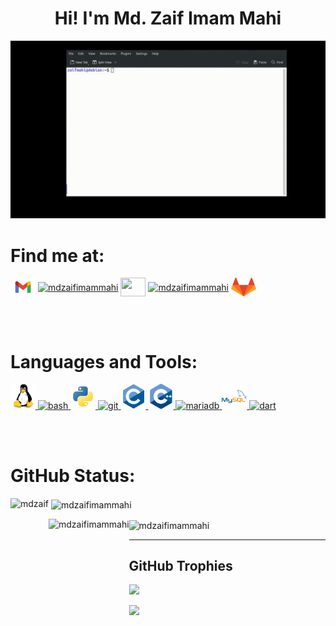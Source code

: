 <h1 align="center"> Hi! I'm Md. Zaif Imam Mahi </h1>

![](https://github.com/mdzaif/mdzaif/blob/main/about.gif)
# Find me at:
<p align="left">
<a href="mailto:mdizaif@gmail.com" target="blank"><img align="center" src="https://github.com/mdzaif/mdzaif/blob/main/gmail.svg" alt="mdzaifimammahi" height="30" width="40" /></a>
<a href="https://www.linkedin.com/in/md-zaif-imam-mahi-70aa84241/" target="blank"><img align="center" src="https://img.shields.io/badge/-Linkedin?style=flat&logo=linkedin&labelColor=blue&color=white" alt="mdzaifimammahi" height="30" width="40" /></a>
<a href="https://twitter.com/mdzaifimamamahi" target="blank"><img align="center" src="https://img.shields.io/badge/-X?style=flat&logo=X&labelColor=black&color=white" height="30" width="40" /></a>
<a href="https://fb.com/mdzaifimammahi" target="blank"><img align="center" src="https://img.shields.io/badge/-facebook?style=flat&logo=facebook&labelColor=blue&color=white" alt="mdzaifimammahi" height="30" width="40" /></a>
<a href="https://gitlab.com/mdzaif" target="blank"><img align="center" src="https://github.com/mdzaif/mdzaif/blob/main/gitlab.svg" alt="mdzaifimammahi" height="30" width="40" /></a>
</p>
<br>
<br>

# Languages and Tools:
<p align="left"> <a href="https://www.linux.org/" target="_blank" rel="noreferrer"> <img src="https://raw.githubusercontent.com/devicons/devicon/master/icons/linux/linux-original.svg" alt="linux" width="40" height="40"/> </a> <a href="https://www.gnu.org/software/bash/" target="_blank" rel="noreferrer"> <img src="https://www.vectorlogo.zone/logos/gnu_bash/gnu_bash-icon.svg" alt="bash" width="40" height="40"/> </a> <a href="https://www.python.org" target="_blank" rel="noreferrer"> <img src="https://raw.githubusercontent.com/devicons/devicon/master/icons/python/python-original.svg" alt="python" width="40" height="40"/> </a>  <a href="https://git-scm.com/" target="_blank" rel="noreferrer"> <img src="https://www.vectorlogo.zone/logos/git-scm/git-scm-icon.svg" alt="git" width="40" height="40"/> </a> <a href="https://www.cprogramming.com/" target="_blank" rel="noreferrer"> <img src="https://raw.githubusercontent.com/devicons/devicon/master/icons/c/c-original.svg" alt="c" width="40" height="40"/> </a> <a href="https://www.w3schools.com/cpp/" target="_blank" rel="noreferrer"> <img src="https://raw.githubusercontent.com/devicons/devicon/master/icons/cplusplus/cplusplus-original.svg" alt="cplusplus" width="40" height="40"/> </a> <a href="https://mariadb.org/" target="_blank" rel="noreferrer"> <img src="https://www.vectorlogo.zone/logos/mariadb/mariadb-icon.svg" alt="mariadb" width="40" height="40"/> </a> <a href="https://www.mysql.com/" target="_blank" rel="noreferrer"> <img src="https://raw.githubusercontent.com/devicons/devicon/master/icons/mysql/mysql-original-wordmark.svg" alt="mysql" width="40" height="40"/> </a>  <a href="https://dart.dev" target="_blank" rel="noreferrer"> <img src="https://www.vectorlogo.zone/logos/dartlang/dartlang-icon.svg" alt="dart" width="40" height="40"/> </a> </p>
<br>
<br>

# GitHub Status:
<p><img align="left" src="https://github-readme-stats.vercel.app/api/top-langs?username=mdzaif&show_icons=true&locale=en&theme=transparent&layout=compact&card_width=420" height="150" alt="mdzaif" /></p>

<p>&nbsp;<img align="center" src="https://github-readme-stats.vercel.app/api?username=mdzaif&show_icons=true&locale=en&theme=transparent&card_width=100" height="150" alt="mdzaifimammahi" /></p>

<p><img align="left" src="https://github-readme-streak-stats.herokuapp.com/?user=mdzaif&theme=transparent&card_width=500" height="150" alt="mdzaifimammahi" /></p>

<p><img align="center" src="https://github-contributor-stats.vercel.app/api?username=mdzaif&limit=5&theme=transparent&locale=en&card_width=500&combine_all_yearly_contributions=true" height="150" alt="mdzaifimammahi" /></p>




---


## GitHub Trophies
![](https://github-profile-trophy.vercel.app/?username=mdzaif&theme=dark&no-frame=true&no-bg=true&margin-w=4)


[![](https://visitcount.itsvg.in/api?id=mdzaif&icon=0&color=12)](https://visitcount.itsvg.in)
<!-- Proudly created with GPRM ( https://gprm.itsvg.in ) -->
